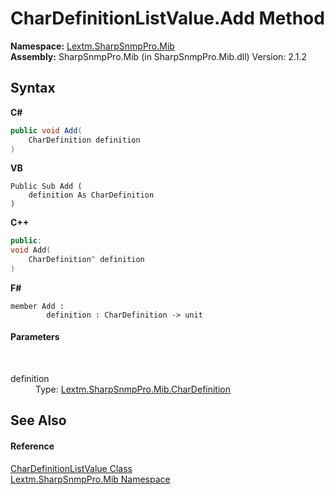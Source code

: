 # CharDefinitionListValue.Add Method 
 

**Namespace:**&nbsp;<a href="N_Lextm_SharpSnmpPro_Mib">Lextm.SharpSnmpPro.Mib</a><br />**Assembly:**&nbsp;SharpSnmpPro.Mib (in SharpSnmpPro.Mib.dll) Version: 2.1.2

## Syntax

**C#**<br />
``` C#
public void Add(
	CharDefinition definition
)
```

**VB**<br />
``` VB
Public Sub Add ( 
	definition As CharDefinition
)
```

**C++**<br />
``` C++
public:
void Add(
	CharDefinition^ definition
)
```

**F#**<br />
``` F#
member Add : 
        definition : CharDefinition -> unit 

```


#### Parameters
&nbsp;<dl><dt>definition</dt><dd>Type: <a href="T_Lextm_SharpSnmpPro_Mib_CharDefinition">Lextm.SharpSnmpPro.Mib.CharDefinition</a><br /></dd></dl>

## See Also


#### Reference
<a href="T_Lextm_SharpSnmpPro_Mib_CharDefinitionListValue">CharDefinitionListValue Class</a><br /><a href="N_Lextm_SharpSnmpPro_Mib">Lextm.SharpSnmpPro.Mib Namespace</a><br />